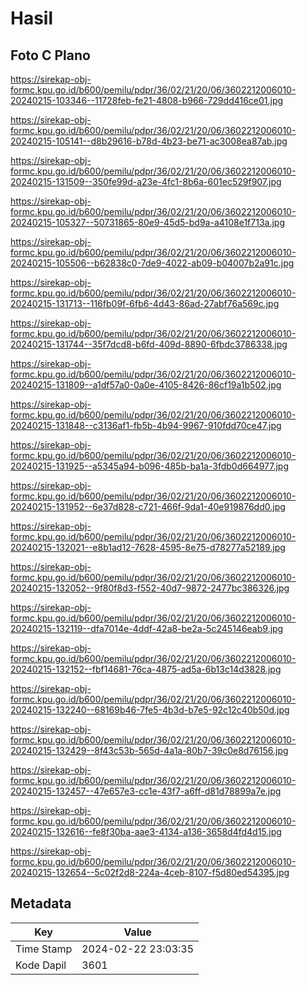 # Hasil

## Foto C Plano

https://sirekap-obj-formc.kpu.go.id/b600/pemilu/pdpr/36/02/21/20/06/3602212006010-20240215-103346--11728feb-fe21-4808-b966-729dd416ce01.jpg

https://sirekap-obj-formc.kpu.go.id/b600/pemilu/pdpr/36/02/21/20/06/3602212006010-20240215-105141--d8b29616-b78d-4b23-be71-ac3008ea87ab.jpg

https://sirekap-obj-formc.kpu.go.id/b600/pemilu/pdpr/36/02/21/20/06/3602212006010-20240215-131509--350fe99d-a23e-4fc1-8b6a-601ec529f907.jpg

https://sirekap-obj-formc.kpu.go.id/b600/pemilu/pdpr/36/02/21/20/06/3602212006010-20240215-105327--50731865-80e9-45d5-bd9a-a4108e1f713a.jpg

https://sirekap-obj-formc.kpu.go.id/b600/pemilu/pdpr/36/02/21/20/06/3602212006010-20240215-105506--b62838c0-7de9-4022-ab09-b04007b2a91c.jpg

https://sirekap-obj-formc.kpu.go.id/b600/pemilu/pdpr/36/02/21/20/06/3602212006010-20240215-131713--116fb09f-6fb6-4d43-86ad-27abf76a569c.jpg

https://sirekap-obj-formc.kpu.go.id/b600/pemilu/pdpr/36/02/21/20/06/3602212006010-20240215-131744--35f7dcd8-b6fd-409d-8890-6fbdc3786338.jpg

https://sirekap-obj-formc.kpu.go.id/b600/pemilu/pdpr/36/02/21/20/06/3602212006010-20240215-131809--a1df57a0-0a0e-4105-8426-86cf19a1b502.jpg

https://sirekap-obj-formc.kpu.go.id/b600/pemilu/pdpr/36/02/21/20/06/3602212006010-20240215-131848--c3136af1-fb5b-4b94-9967-910fdd70ce47.jpg

https://sirekap-obj-formc.kpu.go.id/b600/pemilu/pdpr/36/02/21/20/06/3602212006010-20240215-131925--a5345a94-b096-485b-ba1a-3fdb0d664977.jpg

https://sirekap-obj-formc.kpu.go.id/b600/pemilu/pdpr/36/02/21/20/06/3602212006010-20240215-131952--6e37d828-c721-466f-9da1-40e919876dd0.jpg

https://sirekap-obj-formc.kpu.go.id/b600/pemilu/pdpr/36/02/21/20/06/3602212006010-20240215-132021--e8b1ad12-7628-4595-8e75-d78277a52189.jpg

https://sirekap-obj-formc.kpu.go.id/b600/pemilu/pdpr/36/02/21/20/06/3602212006010-20240215-132052--9f80f8d3-f552-40d7-9872-2477bc386326.jpg

https://sirekap-obj-formc.kpu.go.id/b600/pemilu/pdpr/36/02/21/20/06/3602212006010-20240215-132119--dfa7014e-4ddf-42a8-be2a-5c245146eab9.jpg

https://sirekap-obj-formc.kpu.go.id/b600/pemilu/pdpr/36/02/21/20/06/3602212006010-20240215-132152--fbf14681-76ca-4875-ad5a-6b13c14d3828.jpg

https://sirekap-obj-formc.kpu.go.id/b600/pemilu/pdpr/36/02/21/20/06/3602212006010-20240215-132240--68169b46-7fe5-4b3d-b7e5-92c12c40b50d.jpg

https://sirekap-obj-formc.kpu.go.id/b600/pemilu/pdpr/36/02/21/20/06/3602212006010-20240215-132429--8f43c53b-565d-4a1a-80b7-39c0e8d76156.jpg

https://sirekap-obj-formc.kpu.go.id/b600/pemilu/pdpr/36/02/21/20/06/3602212006010-20240215-132457--47e657e3-cc1e-43f7-a6ff-d81d78899a7e.jpg

https://sirekap-obj-formc.kpu.go.id/b600/pemilu/pdpr/36/02/21/20/06/3602212006010-20240215-132616--fe8f30ba-aae3-4134-a136-3658d4fd4d15.jpg

https://sirekap-obj-formc.kpu.go.id/b600/pemilu/pdpr/36/02/21/20/06/3602212006010-20240215-132654--5c02f2d8-224a-4ceb-8107-f5d80ed54395.jpg


## Metadata

| Key        | Value               |
| ---------- | ------------------- |
| Time Stamp | 2024-02-22 23:03:35 |
| Kode Dapil | 3601                |



